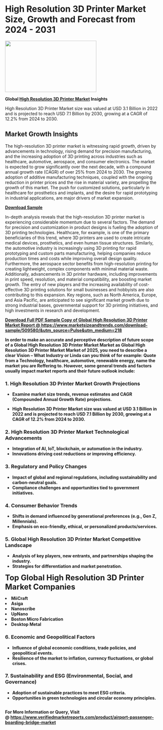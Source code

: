<H1>High Resolution 3D Printer Market Size, Growth and Forecast from 2024 - 2031</H1><img class="aligncenter size-medium wp-image-584254" src="https://thirdeyenews.in/wp-content/uploads/2024/09/Global-Market-Research-300x168.jpeg" alt="" width="300" height="168" /><p><strong>Global&nbsp;<a href="https://www.marketsizeandtrends.com/download-sample/509580/&amp;utm_source=Pulse&amp;utm_medium=218">High Resolution 3D Printer Market</a> Insights</strong></p><p>High Resolution 3D Printer Market size was valued at USD 3.1 Billion in 2022 and is projected to reach USD 7.1 Billion by 2030, growing at a CAGR of 12.2% from 2024 to 2030.</p><p><h2>Market Growth Insights</h2> <p>The high-resolution 3D printer market is witnessing rapid growth, driven by advancements in technology, rising demand for precision manufacturing, and the increasing adoption of 3D printing across industries such as healthcare, automotive, aerospace, and consumer electronics. The market is expected to grow significantly over the next decade, with a compound annual growth rate (CAGR) of over 25% from 2024 to 2030. The growing adoption of additive manufacturing techniques, coupled with the ongoing reduction in printer prices and the rise in material variety, are propelling the growth of this market. The push for customized solutions, particularly in healthcare for prosthetics and implants, and the desire for rapid prototyping in industrial applications, are major drivers of market expansion.</p> <p><strong><a href="#">Download Sample</a></strong></p> <p>In-depth analysis reveals that the high-resolution 3D printer market is experiencing considerable momentum due to several factors. The demand for precision and customization in product designs is fueling the adoption of 3D printing technologies. Healthcare, for example, is one of the primary beneficiaries of this trend, where 3D printers are used to create intricate medical devices, prosthetics, and even human tissue structures. Similarly, the automotive industry is increasingly using 3D printing for rapid prototyping and custom parts manufacturing, helping companies reduce production times and costs while improving overall design quality. Furthermore, the aerospace sector benefits from high-resolution printing for creating lightweight, complex components with minimal material waste. Additionally, advancements in 3D printer hardware, including improvements in print speed, resolution, and material compatibility, are boosting market growth. The entry of new players and the increasing availability of cost-effective 3D printing solutions for small businesses and hobbyists are also contributing to this expansion. Key regions, such as North America, Europe, and Asia Pacific, are anticipated to see significant market growth due to strong industrial bases, governmental support for 3D printing initiatives, and high investments in research and development. <p><strong><a href="#"></p><p><span class=""><strong>Download Full PDF Sample Copy of Global High Resolution 3D Printer Market Report</strong> @ <a href="https://www.marketsizeandtrends.com/download-sample/509580/&amp;utm_source=Pulse&amp;utm_medium=218" target="_blank">https://www.marketsizeandtrends.com/download-sample/509580/&amp;utm_source=Pulse&amp;utm_medium=218</a></span></p><p>In order to make an accurate and perceptive description of future scope of a Global&nbsp;High Resolution 3D Printer Market Market as Global&nbsp;High Resolution 3D Printer Market Market of 2025, you need to describe a clear Vision &ndash; What Industry or Linda can you think of for example: Quote from a Technology, healthcare, automotive, renewable energy, name the market you are Reffering to. However, some general trends and factors usually impact market reports and their future outlook include:</p><h3>1.&nbsp;<strong>High Resolution 3D Printer Market Growth Projections</strong></h3><ul><li>Examine market size trends, revenue estimates and CAGR (Compounded Annual Growth Rate) projections.</li><li><p>High Resolution 3D Printer Market size was valued at USD 3.1 Billion in 2022 and is projected to reach USD 7.1 Billion by 2030, growing at a CAGR of 12.2% from 2024 to 2030.</p></li></ul><h3>2.&nbsp;<strong>High Resolution 3D Printer Market Technological Advancements</strong></h3><ul><li>Integration of AI, IoT, blockchain, or automation in the industry.</li><li>Innovations driving cost reductions or improving efficiency.</li></ul><h3>3.&nbsp;<strong>Regulatory and Policy Changes</strong></h3><ul><li>Impact of global and regional regulations, including sustainability and carbon-neutral goals.</li><li>Compliance challenges and opportunities tied to government initiatives.</li></ul><h3>4.&nbsp;<strong>Consumer Behavior Trends</strong></h3><ul><li>Shifts in demand influenced by generational preferences (e.g., Gen Z, Millennials).</li><li>Emphasis on eco-friendly, ethical, or personalized products/services.</li></ul><h3>5.&nbsp;<strong>Global High Resolution 3D Printer Market Competitive Landscape</strong></h3><ul><li>Analysis of key players, new entrants, and partnerships shaping the industry.</li><li>Strategies for differentiation and market penetration.</li></ul><p data-pm-slice="1 1 []"><span style="color: inherit; font-family: inherit; font-size: 25px;">Top Global High Resolution 3D Printer Market Companies</span></p><div class="" data-test-id=""><p><li>MiiCraft</li><li> Asiga</li><li> Nanoscribe</li><li> UpNano</li><li> Boston Micro Fabrication</li><li> Desktop Metal</li></p></div><h3>6.&nbsp;<strong>Economic and Geopolitical Factors</strong></h3><ul><li>Influence of global economic conditions, trade policies, and geopolitical events.</li><li>Resilience of the market to inflation, currency fluctuations, or global crises.</li></ul><h3>7.&nbsp;<strong>Sustainability and ESG (Environmental, Social, and Governance)</strong></h3><ul><li>Adoption of sustainable practices to meet ESG criteria.</li><li>Opportunities in green technologies and circular economy principles.</li></ul><h2><strong style="font-size: 14px;">For More Information or Query, Visit @&nbsp;</strong><a style="background-color: #ffffff; font-size: 14px;" href="https://www.marketsizeandtrends.com/report/high-resolution-3d-printer-market/" target="_blank">https://www.verifiedmarketreports.com/product/airport-passenger-boarding-bridge-market</a></h2>
